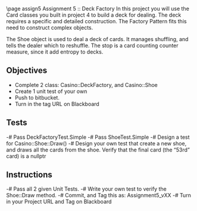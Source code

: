 

  \page assign5 Assignment 5 :: Deck Factory
 In this project you will use the Card classes you built in project 4 to build a deck for dealing. The deck requires a specific and detailed construction. The Factory Pattern fits this need to construct complex objects.

The Shoe object is used to deal a deck of cards. It manages shuffling, and tells the dealer which to reshuffle. The stop is a card counting counter measure, since it add entropy to decks.

Objectives
----------
- Complete 2 class: Casino::DeckFactory, and Casino::Shoe
- Create 1 unit test of your own
- Push to bitbucket.
- Turn in the tag URL on Blackboard 

Tests
-----
-# Pass DeckFactoryTest.Simple
-# Pass ShoeTest.Simple
-# Design a test for Casino::Shoe::Draw()
    -# Design your own test that create a new shoe, and draws all the cards from the shoe. Verify that the final card (the “53rd” card) is a nullptr

Instructions
------------
-# Pass all 2 given Unit Tests.
-# Write your own test to verify the Shoe::Draw method.
-# Commit, and Tag this as: Assignment5_vXX
-# Turn in your Project URL and Tag on Blackboard 
 
